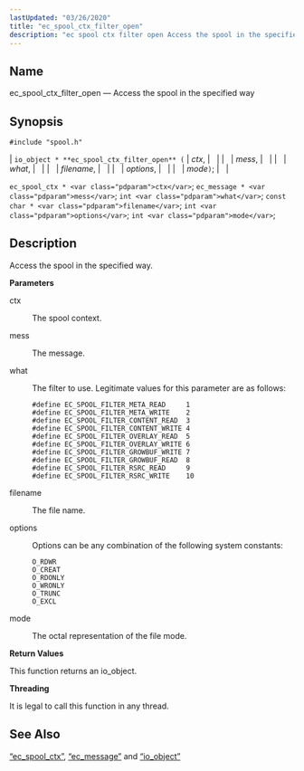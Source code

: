```yaml
---
lastUpdated: "03/26/2020"
title: "ec_spool_ctx_filter_open"
description: "ec spool ctx filter open Access the spool in the specified way io object ec spool ctx filter open ctx mess what filename options mode ec spool ctx ctx ec message mess int what const char filename int options int mode Access the spool in the specified way ctx The..."
---
```


<a name="apis.ec_spool_ctx_filter_open"></a> 
## Name

ec_spool_ctx_filter_open — Access the spool in the specified way

## Synopsis

`#include "spool.h"`

| `io_object * **ec_spool_ctx_filter_open** (` | <var class="pdparam">ctx</var>, |   |
|   | <var class="pdparam">mess</var>, |   |
|   | <var class="pdparam">what</var>, |   |
|   | <var class="pdparam">filename</var>, |   |
|   | <var class="pdparam">options</var>, |   |
|   | <var class="pdparam">mode</var>`)`; |   |

`ec_spool_ctx * <var class="pdparam">ctx</var>`;
`ec_message * <var class="pdparam">mess</var>`;
`int <var class="pdparam">what</var>`;
`const char * <var class="pdparam">filename</var>`;
`int <var class="pdparam">options</var>`;
`int <var class="pdparam">mode</var>`;<a name="idp62320672"></a> 
## Description

Access the spool in the specified way.

**<a name="idp62321888"></a> Parameters**

<dl class="variablelist">

<dt>ctx</dt>

<dd>

The spool context.

</dd>

<dt>mess</dt>

<dd>

The message.

</dd>

<dt>what</dt>

<dd>

The filter to use. Legitimate values for this parameter are as follows:

```
#define EC_SPOOL_FILTER_META_READ     1
#define EC_SPOOL_FILTER_META_WRITE    2
#define EC_SPOOL_FILTER_CONTENT_READ  3
#define EC_SPOOL_FILTER_CONTENT_WRITE 4
#define EC_SPOOL_FILTER_OVERLAY_READ  5
#define EC_SPOOL_FILTER_OVERLAY_WRITE 6
#define EC_SPOOL_FILTER_GROWBUF_WRITE 7
#define EC_SPOOL_FILTER_GROWBUF_READ  8
#define EC_SPOOL_FILTER_RSRC_READ     9
#define EC_SPOOL_FILTER_RSRC_WRITE    10
```
</dd>

<dt>filename</dt>

<dd>

The file name.

</dd>

<dt>options</dt>

<dd>

Options can be any combination of the following system constants:

```
O_RDWR
O_CREAT
O_RDONLY
O_WRONLY
O_TRUNC
O_EXCL
```
</dd>

<dt>mode</dt>

<dd>

The octal representation of the file mode.

</dd>

</dl>

**<a name="idp62336208"></a> Return Values**

This function returns an io_object.

**<a name="idp62337136"></a> Threading**

It is legal to call this function in any thread.

<a name="idp62338240"></a> 
## See Also

[“ec_spool_ctx”](/momentum/3/3-api/structs-ec-spool-ctx), [“ec_message”](/momentum/3/3-api/structs-ec-message) and [“io_object”](/momentum/3/3-api/structs-io-object)